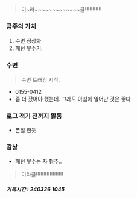 > 미~~~~~라~~~~~~~~~~~~~~~~~클!!!!!!!!!!!

### 금주의 가치

1. 수면 정상화
2. 패턴 부수기.

### 수면

> 수면 트래킹 시작.

- 0155-0412
- 좀 더 잤어야 했는데. 그래도 아침에 일어난 것은 좋다

### 로그 적기 전까지 활동

- 폰질 한듯

### 감상

- 패턴 부수는 자 형주..

> 미라클!!!!!!!!!!!!!!!!!!

##### 기록시간 : 240326 1045
